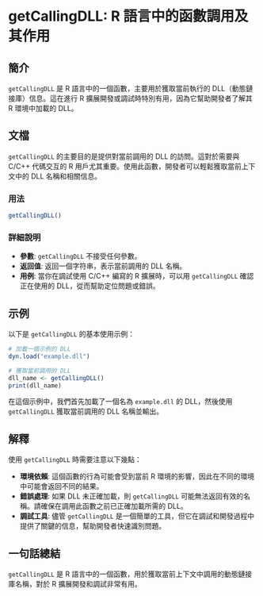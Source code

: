 <!--
Meta Description: # getCallingDLL: R 語言中的函數調用及其作用 ## 簡介 `getCallingDLL` 是 R 語言中的一個函數，主要用於獲取當前執行的 DLL（動態鏈接庫）信息。這在進行 R 擴展開發或調試時特別有用，因為它幫助開發者了解其 R 環境中加載的 DLL。 ## 文檔 `getCa...
Meta Keywords: dll, getcallingdll, 語言中的一個函數, example, 獲取當前調用的
-->

# getCallingDLL: R 語言中的函數調用及其作用

## 簡介
`getCallingDLL` 是 R 語言中的一個函數，主要用於獲取當前執行的 DLL（動態鏈接庫）信息。這在進行 R 擴展開發或調試時特別有用，因為它幫助開發者了解其 R 環境中加載的 DLL。

## 文檔
`getCallingDLL` 的主要目的是提供對當前調用的 DLL 的訪問。這對於需要與 C/C++ 代碼交互的 R 用戶尤其重要。使用此函數，開發者可以輕鬆獲取當前上下文中的 DLL 名稱和相關信息。

### 用法
```R
getCallingDLL()
```

### 詳細說明
- **參數**: `getCallingDLL` 不接受任何參數。
- **返回值**: 返回一個字符串，表示當前調用的 DLL 名稱。
- **用例**: 當你在調試使用 C/C++ 編寫的 R 擴展時，可以用 `getCallingDLL` 確認正在使用的 DLL，從而幫助定位問題或錯誤。

## 示例
以下是 `getCallingDLL` 的基本使用示例：

```R
# 加載一個示例的 DLL
dyn.load("example.dll")

# 獲取當前調用的 DLL
dll_name <- getCallingDLL()
print(dll_name)
```

在這個示例中，我們首先加載了一個名為 `example.dll` 的 DLL，然後使用 `getCallingDLL` 獲取當前調用的 DLL 名稱並輸出。

## 解釋
使用 `getCallingDLL` 時需要注意以下幾點：
- **環境依賴**: 這個函數的行為可能會受到當前 R 環境的影響，因此在不同的環境中可能會返回不同的結果。
- **錯誤處理**: 如果 DLL 未正確加載，則 `getCallingDLL` 可能無法返回有效的名稱。請確保在調用此函數之前已正確加載所需的 DLL。
- **調試工具**: 儘管 `getCallingDLL` 是一個簡單的工具，但它在調試和開發過程中提供了關鍵的信息，幫助開發者快速識別問題。

## 一句話總結
`getCallingDLL` 是 R 語言中的一個函數，用於獲取當前上下文中調用的動態鏈接庫名稱，對於 R 擴展開發和調試非常有用。